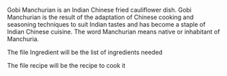 Gobi Manchurian is an Indian Chinese fried cauliflower dish. Gobi Manchurian is the result of the adaptation of Chinese cooking and seasoning techniques to suit Indian tastes and has become a staple of Indian Chinese cuisine. The word Manchurian means native or inhabitant of Manchuria.

The file Ingredient will be the list of ingredients needed

The file recipe will be the recipe to cook it